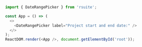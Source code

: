 <!--start-code-->

```js
import { DateRangePicker } from 'rsuite';

const App = () => (
  <>
    <DateRangePicker label="Project start and end date:" />
  </>
);
ReactDOM.render(<App />, document.getElementById('root'));
```

<!--end-code-->
